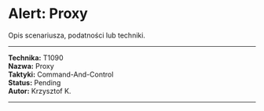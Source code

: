 # Alert: Proxy

Opis scenariusza, podatności lub techniki.

---

**Technika:** T1090  
**Nazwa:** Proxy  
**Taktyki:** Command-And-Control  
**Status:** Pending  
**Autor:** Krzysztof K.  

---

<!--
Tactics: Command-And-Control
Technique ID: T1090
Technique Name: Proxy
Status: Pending
--> 
